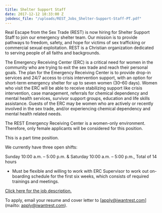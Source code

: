 ```yaml
---
title: Shelter Support Staff
date: 2017-12-12 18:33:00 Z
jobdesc_file: "/uploads/REST_Jobs_Shelter-Support-Staff-PT.pdf"
---
```


Real Escape from the Sex Trade (REST) is now hiring for Shelter Support Staff to join our emergency shelter team. Our mission is to provide pathways to freedom, safety, and hope for victims of sex trafficking or commercial sexual exploitation. REST is a Christian organization dedicated to serving people of all faiths and backgrounds.

The Emergency Receiving Center (ERC) is a critical need for women in the community who are trying to exit the sex trade and reach their personal goals. The plan for the Emergency Receiving Center is to provide drop-in services and 24/7 access to crisis intervention support, with an option for short-term emergency shelter for up to seven women (30–60 days). Women who visit the ERC will be able to receive stabilizing support like crisis intervention, case management, referrals for chemical dependency and mental health services, survivor support groups, education and life skills assistance. Guests of the ERC may be women who are actively or recently involved in the sex trade, and/or experiencing chemical dependency and mental health related needs. 

The REST Emergency Receiving Center is a women-only environment. Therefore, only female applicants will be considered for this position. 

This is a part time position. 

We currently have three open shifts: 

Sunday 10:00 a.m. – 5:00 p.m. & Saturday 10:00 a.m. – 5:00 p.m., Total of 14 hours
* Must be flexible and willing to work with ERC Supervisor to work out on-boarding schedule for the first six weeks, which consists of required trainings and meetings. 

[Click here for the job description.](/uploads/REST_Jobs_Shelter-Support-Staff-PT.pdf)

To apply, email your resume and cover letter to [apply@iwantrest.com](mailto: apply@iwantrest.com).